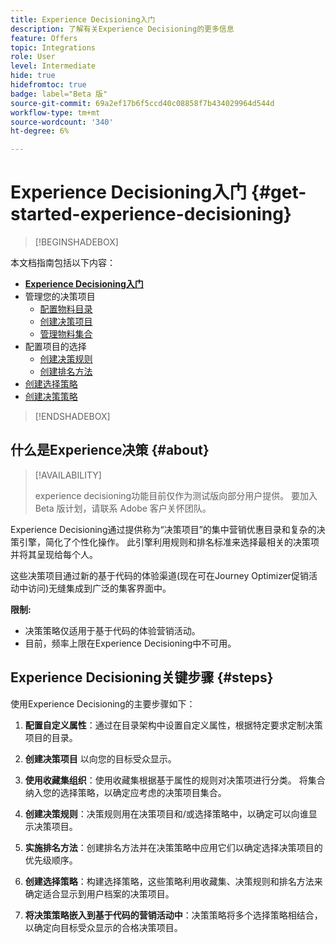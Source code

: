 ```yaml
---
title: Experience Decisioning入门
description: 了解有关Experience Decisioning的更多信息
feature: Offers
topic: Integrations
role: User
level: Intermediate
hide: true
hidefromtoc: true
badge: label="Beta 版"
source-git-commit: 69a2ef17b6f5ccd40c08858f7b434029964d544d
workflow-type: tm+mt
source-wordcount: '340'
ht-degree: 6%

---
```


# Experience Decisioning入门 {#get-started-experience-decisioning}

>[!BEGINSHADEBOX]

本文档指南包括以下内容：

* **[Experience Decisioning入门](gs-experience-decisioning.md)**
* 管理您的决策项目
   * [配置物料目录](catalogs.md)
   * [创建决策项目](items.md)
   * [管理物料集合](collections.md)
* 配置项目的选择
   * [创建决策规则](rules.md)
   * [创建排名方法](ranking.md)
* [创建选择策略](selection-strategies.md)
* [创建决策策略](create-decision.md)

>[!ENDSHADEBOX]

## 什么是Experience决策 {#about}

>[!AVAILABILITY]
>
>experience decisioning功能目前仅作为测试版向部分用户提供。 要加入 Beta 版计划，请联系 Adobe 客户关怀团队。

Experience Decisioning通过提供称为“决策项目”的集中营销优惠目录和复杂的决策引擎，简化了个性化操作。 此引擎利用规则和排名标准来选择最相关的决策项并将其呈现给每个人。

这些决策项目通过新的基于代码的体验渠道(现在可在Journey Optimizer促销活动中访问)无缝集成到广泛的集客界面中。

**限制:**

* 决策策略仅适用于基于代码的体验营销活动。
* 目前，频率上限在Experience Decisioning中不可用。

## Experience Decisioning关键步骤 {#steps}

使用Experience Decisioning的主要步骤如下：

1. **配置自定义属性**：通过在目录架构中设置自定义属性，根据特定要求定制决策项目的目录。

1. **创建决策项目** 以向您的目标受众显示。

1. **使用收藏集组织**：使用收藏集根据基于属性的规则对决策项进行分类。 将集合纳入您的选择策略，以确定应考虑的决策项目集合。

1. **创建决策规则**：决策规则用在决策项目和/或选择策略中，以确定可以向谁显示决策项目。

1. **实施排名方法**：创建排名方法并在决策策略中应用它们以确定选择决策项目的优先级顺序。

1. **创建选择策略**：构建选择策略，这些策略利用收藏集、决策规则和排名方法来确定适合显示到用户档案的决策项目。

1. **将决策策略嵌入到基于代码的营销活动中**：决策策略将多个选择策略相结合，以确定向目标受众显示的合格决策项目。

<!--## Glossary-->
